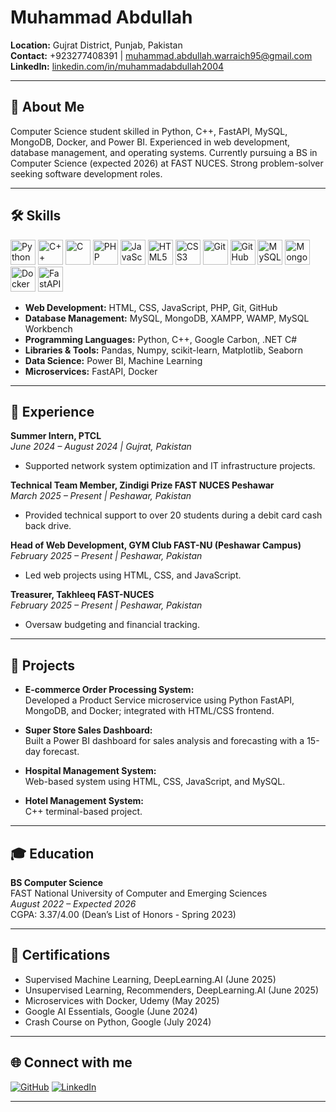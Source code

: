 # Muhammad Abdullah

**Location:** Gujrat District, Punjab, Pakistan  
**Contact:** +923277408391 | muhammad.abdullah.warraich95@gmail.com  
**LinkedIn:** [linkedin.com/in/muhammadabdullah2004](https://www.linkedin.com/in/muhammadabdullah2004)

---

## 👋 About Me

Computer Science student skilled in Python, C++, FastAPI, MySQL, MongoDB, Docker, and Power BI. Experienced in web development, database management, and operating systems. Currently pursuing a BS in Computer Science (expected 2026) at FAST NUCES. Strong problem-solver seeking software development roles.

---

## 🛠️ Skills

<p align="left">
  <!-- Programming Languages -->
  <img src="https://cdn.jsdelivr.net/gh/devicons/devicon/icons/python/python-original.svg" alt="Python" width="40" height="40"/>
  <img src="https://cdn.jsdelivr.net/gh/devicons/devicon/icons/cplusplus/cplusplus-original.svg" alt="C++" width="40" height="40"/>
  <img src="https://cdn.jsdelivr.net/gh/devicons/devicon/icons/c/c-original.svg" alt="C" width="40" height="40"/>
  <img src="https://cdn.jsdelivr.net/gh/devicons/devicon/icons/php/php-original.svg" alt="PHP" width="40" height="40"/>
  <img src="https://cdn.jsdelivr.net/gh/devicons/devicon/icons/javascript/javascript-original.svg" alt="JavaScript" width="40" height="40"/>

  <!-- Web Development -->
  <img src="https://cdn.jsdelivr.net/gh/devicons/devicon/icons/html5/html5-original.svg" alt="HTML5" width="40" height="40"/>
  <img src="https://cdn.jsdelivr.net/gh/devicons/devicon/icons/css3/css3-original.svg" alt="CSS3" width="40" height="40"/>
  <img src="https://cdn.jsdelivr.net/gh/devicons/devicon/icons/git/git-original.svg" alt="Git" width="40" height="40"/>
  <img src="https://cdn.jsdelivr.net/gh/devicons/devicon/icons/github/github-original.svg" alt="GitHub" width="40" height="40"/>

  <!-- Database -->
  <img src="https://cdn.jsdelivr.net/gh/devicons/devicon/icons/mysql/mysql-original.svg" alt="MySQL" width="40" height="40"/>
  <img src="https://cdn.jsdelivr.net/gh/devicons/devicon/icons/mongodb/mongodb-original.svg" alt="MongoDB" width="40" height="40"/>

  <!-- Tools & Frameworks -->
  <img src="https://cdn.jsdelivr.net/gh/devicons/devicon/icons/docker/docker-original.svg" alt="Docker" width="40" height="40"/>
  <img src="https://cdn.jsdelivr.net/gh/devicons/devicon/icons/fastapi/fastapi-original.svg" alt="FastAPI" width="40" height="40"/>
  <!-- Power BI does not have a Devicon icon, so you may add a custom image if you wish -->
</p>

- **Web Development:** HTML, CSS, JavaScript, PHP, Git, GitHub
- **Database Management:** MySQL, MongoDB, XAMPP, WAMP, MySQL Workbench
- **Programming Languages:** Python, C++, Google Carbon, .NET C#
- **Libraries & Tools:** Pandas, Numpy, scikit-learn, Matplotlib, Seaborn
- **Data Science:** Power BI, Machine Learning
- **Microservices:** FastAPI, Docker

---

## 💼 Experience

**Summer Intern, PTCL**  
*June 2024 – August 2024 | Gujrat, Pakistan*  
- Supported network system optimization and IT infrastructure projects.

**Technical Team Member, Zindigi Prize FAST NUCES Peshawar**  
*March 2025 – Present | Peshawar, Pakistan*  
- Provided technical support to over 20 students during a debit card cash back drive.

**Head of Web Development, GYM Club FAST-NU (Peshawar Campus)**  
*February 2025 – Present | Peshawar, Pakistan*  
- Led web projects using HTML, CSS, and JavaScript.

**Treasurer, Takhleeq FAST-NUCES**  
*February 2025 – Present | Peshawar, Pakistan*  
- Oversaw budgeting and financial tracking.

---

## 🚀 Projects

- **E-commerce Order Processing System:**  
  Developed a Product Service microservice using Python FastAPI, MongoDB, and Docker; integrated with HTML/CSS frontend.

- **Super Store Sales Dashboard:**  
  Built a Power BI dashboard for sales analysis and forecasting with a 15-day forecast.

- **Hospital Management System:**  
  Web-based system using HTML, CSS, JavaScript, and MySQL.

- **Hotel Management System:**  
  C++ terminal-based project.

---

## 🎓 Education

**BS Computer Science**  
FAST National University of Computer and Emerging Sciences  
*August 2022 – Expected 2026*  
CGPA: 3.37/4.00 (Dean’s List of Honors - Spring 2023)

---

## 🏅 Certifications

- Supervised Machine Learning, DeepLearning.AI (June 2025)
- Unsupervised Learning, Recommenders, DeepLearning.AI (June 2025)
- Microservices with Docker, Udemy (May 2025)
- Google AI Essentials, Google (June 2024)
- Crash Course on Python, Google (July 2024)

---

## 🌐 Connect with me

[![GitHub](https://img.shields.io/badge/GitHub-181717?style=for-the-badge&logo=github&logoColor=white)](https://github.com/MuhammadAbdullah-10)
[![LinkedIn](https://img.shields.io/badge/LinkedIn-0077B5?style=for-the-badge&logo=linkedin&logoColor=white)](https://www.linkedin.com/in/muhammadabdullah2004)

---

